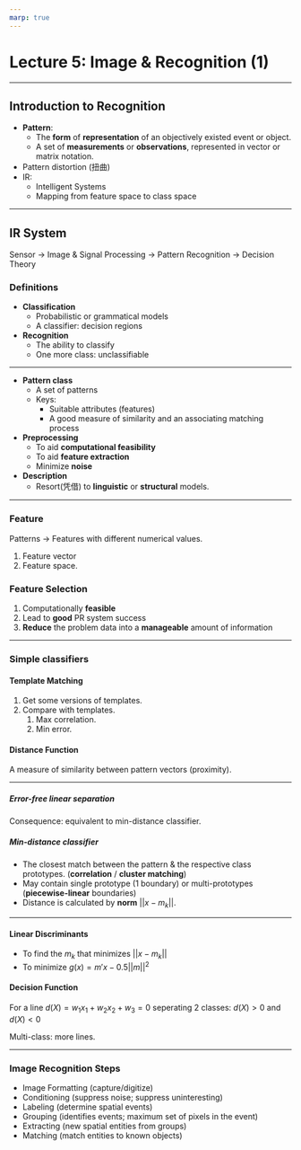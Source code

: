```yaml
---
marp: true
---
```


# Lecture 5: Image & Recognition (1)

---

## Introduction to Recognition

- **Pattern**: 
  - The **form** of **representation** of an objectively existed event or object.
  - A set of **measurements** or **observations**, represented in vector or matrix notation.
- Pattern distortion (扭曲)
- IR:
  - Intelligent Systems
  - Mapping from feature space to class space

---

## IR System

Sensor -> Image & Signal Processing -> Pattern Recognition -> Decision Theory

### Definitions

- **Classification**
  - Probabilistic or grammatical models
  - A classifier: decision regions
- **Recognition**
  - The ability to classify
  - One more class: unclassifiable

---

- **Pattern class**
  - A set of patterns
  - Keys:
    - Suitable attributes (features)
    - A good measure of similarity and an associating matching process
- **Preprocessing**
  - To aid **computational feasibility**
  - To aid **feature extraction**
  - Minimize **noise**
- **Description**
  - Resort(凭借) to **linguistic** or **structural** models.

---

### Feature

Patterns -> Features with different numerical values.

1. Feature vector
2. Feature space.

### Feature Selection

1. Computationally **feasible**
2. Lead to **good** PR system success
3. **Reduce** the problem data into a **manageable** amount of information

---

### Simple classifiers

#### Template Matching

1. Get some versions of templates.
2. Compare with templates.
   1. Max correlation.
   2. Min error.

#### Distance Function

A measure of similarity between pattern vectors (proximity).

---

##### Error-free linear separation

Consequence: equivalent to min-distance classifier.

##### Min-distance classifier

- The closest match between the pattern & the respective class prototypes. (**correlation** / **cluster matching**)
- May contain single prototype (1 boundary) or multi-prototypes (**piecewise-linear** boundaries)
- Distance is calculated by **norm** $||x-m_k||$.

---

#### Linear Discriminants

- To find the $m_k$ that minimizes $||x-m_k||$
- To minimize $g(x) = m'x - 0.5||m||^2$

#### Decision Function

For a line $d(X) = w_1x_1 + w_2x_2 + w_3 = 0$ seperating 2 classes: $d(X)>0$ and $d(X) < 0$

Multi-class: more lines.

---

### Image Recognition Steps

- Image Formatting (capture/digitize)
- Conditioning (suppress noise; suppress uninteresting)
- Labeling (determine spatial events)
- Grouping (identifies events; maximum set of pixels in the event)
- Extracting (new spatial entities from groups)
- Matching (match entities to known objects)

